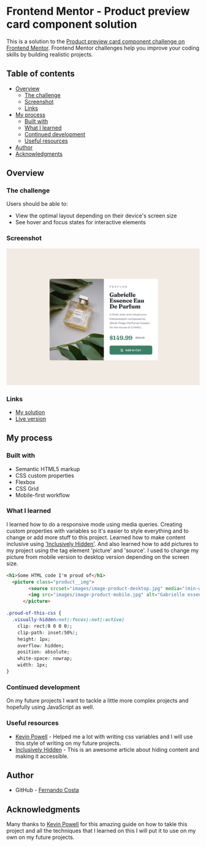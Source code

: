 # Frontend Mentor - Product preview card component solution

This is a solution to the [Product preview card component challenge on Frontend Mentor](https://www.frontendmentor.io/challenges/product-preview-card-component-GO7UmttRfa). Frontend Mentor challenges help you improve your coding skills by building realistic projects. 

## Table of contents

- [Overview](#overview)
  - [The challenge](#the-challenge)
  - [Screenshot](#screenshot)
  - [Links](#links)
- [My process](#my-process)
  - [Built with](#built-with)
  - [What I learned](#what-i-learned)
  - [Continued development](#continued-development)
  - [Useful resources](#useful-resources)
- [Author](#author)
- [Acknowledgments](#acknowledgments)

## Overview

### The challenge

Users should be able to:

- View the optimal layout depending on their device's screen size
- See hover and focus states for interactive elements

### Screenshot

![Screenshot](screenshot.jpg)

### Links

- [My solution](https://github.com/ffernandocosta/product-preview-card-component-main )
- [Live version](https://your-live-site-url.com)

## My process

### Built with

- Semantic HTML5 markup
- CSS custom properties
- Flexbox
- CSS Grid
- Mobile-first workflow


### What I learned

I learned how to do a responsive mode using media queries. Creating custom properties with variables so it's easier to style everything and to change or add more stuff to this project. Learned how to make content inclusive using ['Inclusively Hidden'](https://www.scottohara.me/blog/2017/04/14/inclusively-hidden.html). And also learned how to add pictures to my project using the tag element 'picture' and 'source'. I used to change my picture from mobile version to desktop version depending on the screen size.


```html
<h1>Some HTML code I'm proud of</h1>
  <picture class="product__img">
        <source srcset="images/image-product-desktop.jpg" media="(min-width: 600px)">
        <img src="images/image-product-mobile.jpg" alt="Gabrielle essence perfume bottle laying flat on a table with green leaves above and below it">
      </picture>
```
```css
.proud-of-this-css {
  .visually-hidden:not(:focus):not(:active) 
    clip: rect(0 0 0 0);
    clip-path: inset(50%);
    height: 1px;
    overflow: hidden;
    position: absolute;
    white-space: nowrap;
    width: 1px;
}
```

### Continued development

On my future projects I want to tackle a little more complex projects and hopefully using JavaScript as well.


### Useful resources

- [Kevin Powell](https://www.youtube.com/watch?v=B2WL6KkqhLQ&list=PL4-IK0AVhVjPregcc6pgAIerVqSWaJEM4) - Helped me a lot with writing css variables and I will use this style of writing on my future projects.
- [Inclusively Hidden](https://www.scottohara.me/blog/2017/04/14/inclusively-hidden.html) - This is an awesome article about hiding content and making it accessible.

## Author

- GitHub - [Fernando Costa](https://github.com/ffernandocosta)


## Acknowledgments

Many thanks to [Kevin Powell](https://www.youtube.com/@KevinPowell) for this amazing guide on how to takle this project and all the techniques that I learned on this I will put it to use on my own on my future projects.
